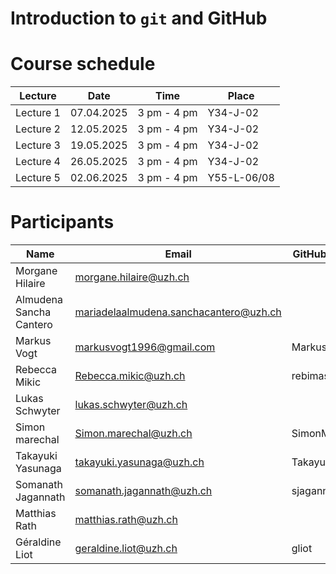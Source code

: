 # Introduction to `git` and GitHub

# Course schedule

| Lecture | Date | Time | Place |
|---------|------|------|-------|
| Lecture 1 | 07.04.2025 | 3 pm - 4 pm | Y34-J-02 |
| Lecture 2 | 12.05.2025 | 3 pm - 4 pm | Y34-J-02 |
| Lecture 3 | 19.05.2025 | 3 pm - 4 pm | Y34-J-02 |
| Lecture 4 | 26.05.2025 | 3 pm - 4 pm | Y34-J-02 |
| Lecture 5 | 02.06.2025 | 3 pm - 4 pm | Y55-L-06/08 |

# Participants

| Name | Email | GitHub username | Project |
|------|-------|-----------------|---------|
| Morgane Hilaire	| morgane.hilaire@uzh.ch |	| Project 1 |
| Almudena Sancha Cantero | mariadelaalmudena.sanchacantero@uzh.ch	|	| Project 1 |
| Markus Vogt	| markusvogt1996@gmail.com	|MarkusVogt96	| Project 1 |
| Rebecca Mikic	| Rebecca.mikic@uzh.ch	|rebimasek| Project 2 |
| Lukas Schwyter | lukas.schwyter@uzh.ch	|	| Project 2 |
| Simon marechal | Simon.marechal@uzh.ch	| SimonMarech	| Project 3 |
| Takayuki Yasunaga	| takayuki.yasunaga@uzh.ch	|TakayukiYasunaga	| Project 2 |
| Somanath Jagannath | somanath.jagannath@uzh.ch	| sjagannath123 	| Project 3 |
| Matthias Rath | matthias.rath@uzh.ch	|	| Project 3 |
| Géraldine Liot | geraldine.liot@uzh.ch	|	gliot | Project 3 |
